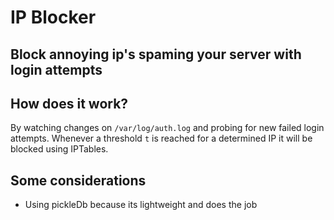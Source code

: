 # IP Blocker

## Block annoying ip's spaming your server with login attempts

## How does it work?

By watching changes on `/var/log/auth.log` and probing for new failed login attempts.
Whenever a threshold `t` is reached for a determined IP it will be blocked using IPTables.

## Some considerations

- Using pickleDb because its lightweight and does the job
